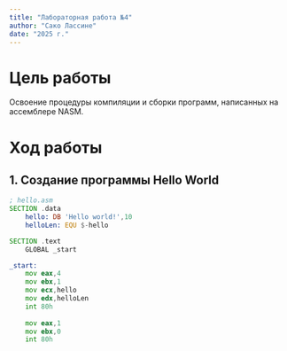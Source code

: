 ```yaml
---
title: "Лабораторная работа №4"
author: "Сако Лассине"
date: "2025 г."
---
```


# Цель работы
Освоение процедуры компиляции и сборки программ, написанных на ассемблере NASM.

# Ход работы

## 1. Создание программы Hello World
```asm
; hello.asm
SECTION .data
    hello: DB 'Hello world!',10
    helloLen: EQU $-hello

SECTION .text
    GLOBAL _start

_start:
    mov eax,4
    mov ebx,1
    mov ecx,hello
    mov edx,helloLen
    int 80h
    
    mov eax,1
    mov ebx,0
    int 80h

